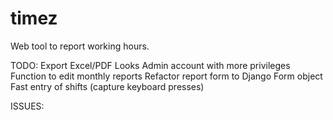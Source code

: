 # timez
Web tool to report working hours.



TODO:
Export Excel/PDF
Looks
Admin account with more privileges
Function to edit monthly reports
Refactor report form to Django Form object
Fast entry of shifts (capture keyboard presses)



ISSUES: